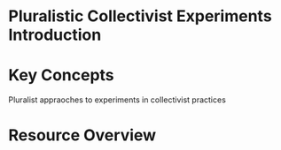 # Pluralistic Collectivist Experiments Introduction

# Key Concepts

Pluralist appraoches to experiments in collectivist practices

# Resource Overview